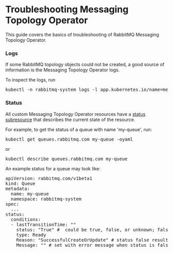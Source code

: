 # Troubleshooting Messaging Topology Operator

This guide covers the basics of troubleshooting of RabbitMQ Messaging Topology Operator.

### Logs

If some RabbitMQ topology objects could not be created, a good source of information is the Messaging Topology Operator logs.

To inspect the logs, run

<pre class="lang-bash">
kubectl -n rabbitmq-system logs -l app.kubernetes.io/name=messaging-topology-operator
</pre>


### Status

All custom Messaging Topology Operator resources have a [status subresource](https://kubernetes.io/docs/concepts/overview/working-with-objects/kubernetes-objects/#object-spec-and-status)
that describes the current state of the resource.

For example, to get the status of a queue with name 'my-queue', run:

<pre class="lang-bash">
kubectl get queues.rabbitmq.com my-queue -oyaml
</pre>

or

<pre class="lang-bash">
kubectl describe queues.rabbitmq.com my-queue
</pre>

An example status for a queue may look like:

<pre class="lang-yaml">
apiVersion: rabbitmq.com/v1beta1
kind: Queue
metadata:
  name: my-queue
  namespace: rabbitmq-system
spec:
  ...
status:
  conditions:
  - lastTransitionTime: ""
    status: "True" #  could be true, false, or unknown; false means the last reconciliation has failed
    type: Ready
    Reason: "SuccessfulCreateOrUpdate" # status false result in reason FailedCreateOrUpdate
    Message: "" # set with error message when status is false
</pre>